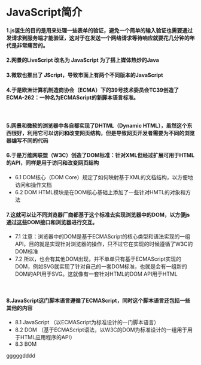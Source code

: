 # JavaScript简介

#### 1.js诞生的目的是用来处理一些表单的验证，避免一个简单的输入验证也需要通过发请求到服务端才能验证，这对于在发送一个网络请求等待响应就要花几分钟的年代是非常痛苦的。

#### 2.网景的LiveScript 改名为 JavaScript  为了搭上媒体热炒的Java

#### 3.微软也推出了 JScript，导致市面上有两个不同版本的JavaScript

#### 4.于是欧洲计算机制造商协会（ECMA）下的39号技术委员会TC39创造了ECMA-262：一种名为ECMAScript的新脚本语言标准。

<br />

#### 5.网景和微软的浏览器中各自都实现了DHTML（Dynamic HTML），虽然这个东西很好，利用它可以访问和改变网页结构，但是导致网页开发者需要为不同的浏览器编写不同的代码

#### 6.于是万维网联盟（W3C）创造了DOM标准：针对XML但经过扩展可用于HTML的API，同样是用于访问和改变网页结构
- 6.1 DOM核心（DOM Core）规定了如何映射基于XML的文档结构，以方便地访问和操作文档
- 6.2 DOM HTML模块是在DOM核心基础上添加了一些针对HMTL的对象和方法

#### 7.这就可以让不同浏览器厂商都基于这个标准去实现浏览器中的DOM，以方便js通过这些DOM接口和浏览器进行交互。
- 7.1 注意：浏览器中的DOM是基于ECMAScript的核心类型和语法实现的一组API，目的就是实现针对浏览器的操作，只不过它在实现的时候遵循了W3C的DOM标准
-  7.2 所以，也会有其他DOM出现，并不单单只有基于ECMAScript实现的DOM，例如SVG就实现了针对自己的一套DOM标准，也就是会有一组新的DOM的API用于SVG。这就像有一套针对HTML的DOM API用于HTML

<br />

#### 8.JavaScript这门脚本语言遵循了ECMAScript，同时这个脚本语言还包括一些其他的内容
- 8.1 JavaScript （以ECMAScript为标准设计的一门脚本语言）
- 8.2 DOM （基于ECMAScript语法，以W3C的DOM为标准设计的一组用于用于HTML应用程序的API）
- 8.3 BOM

gggggdddd
